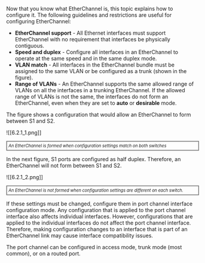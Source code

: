 Now that you know what EtherChannel is, this topic explains how to configure it. The following guidelines and restrictions are useful for configuring EtherChannel:

- **EtherChannel support** - All Ethernet interfaces must support EtherChannel with no requirement that interfaces be physically contiguous.
- **Speed and duplex** - Configure all interfaces in an EtherChannel to operate at the same speed and in the same duplex mode.
- **VLAN match** - All interfaces in the EtherChannel bundle must be assigned to the same VLAN or be configured as a trunk (shown in the figure).
- **Range of VLANs** - An EtherChannel supports the same allowed range of VLANs on all the interfaces in a trunking EtherChannel. If the allowed range of VLANs is not the same, the interfaces do not form an EtherChannel, even when they are set to **auto** or **desirable** mode.

The figure shows a configuration that would allow an EtherChannel to form between S1 and S2.

![[6.2.1_1.png]]
<div style="width: 100%; font-style: italic; font-size: .8em; border: solid grey 2px; padding: 4px;">
An EtherChannel is formed when configuration settings match on both switches
</div>

In the next figure, S1 ports are configured as half duplex. Therefore, an EtherChannel will not form between S1 and S2.

![[6.2.1_2.png]]
<div style="width: 100%; font-style: italic; font-size: .8em; border: solid grey 2px; padding: 4px;">
An EtherChannel is not formed when configuration settings are different on each switch.
</div>

If these settings must be changed, configure them in port channel interface configuration mode. Any configuration that is applied to the port channel interface also affects individual interfaces. However, configurations that are applied to the individual interfaces do not affect the port channel interface. Therefore, making configuration changes to an interface that is part of an EtherChannel link may cause interface compatibility issues.

The port channel can be configured in access mode, trunk mode (most common), or on a routed port.